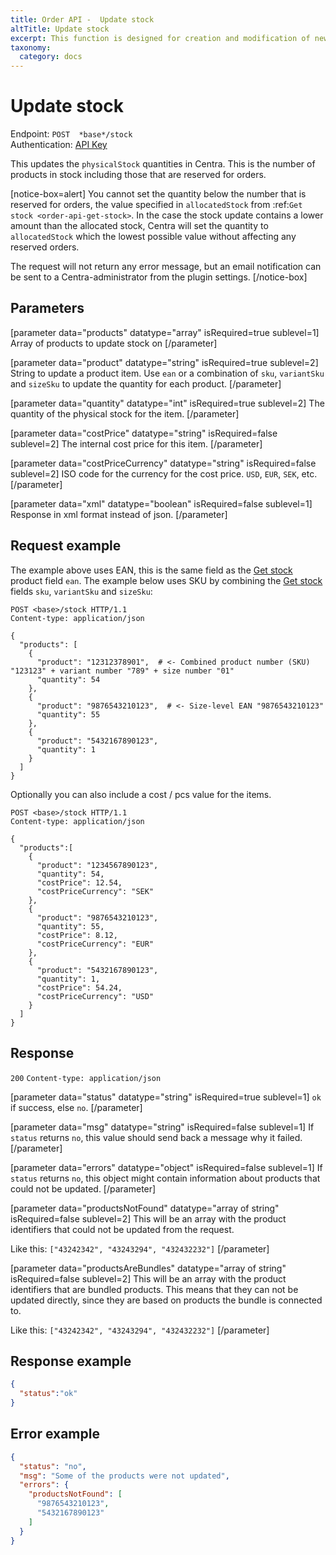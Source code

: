 ```yaml
---
title: Order API -  Update stock
altTitle: Update stock
excerpt: This function is designed for creation and modification of new shipments.
taxonomy:
  category: docs
---
```


# Update stock

Endpoint: `POST  *base*/stock`  
Authentication: [API Key](/api-references/api-intro#authentication)

This updates the `physicalStock` quantities in Centra. This is the number of products in stock including those that are reserved for orders.

[notice-box=alert]
You cannot set the quantity below the number that is reserved for orders, the value specified in ``allocatedStock`` from :ref:`Get stock <order-api-get-stock>`. In the case the stock update contains a lower amount than the allocated stock, Centra will set the quantity to ``allocatedStock`` which the lowest possible value without affecting any reserved orders.

The request will not return any error message, but an email notification can be sent to a Centra-administrator from the plugin settings.
[/notice-box]


## Parameters

[parameter data="products" datatype="array" isRequired=true sublevel=1]
Array of products to update stock on
[/parameter]

[parameter data="product" datatype="string" isRequired=true sublevel=2]
String to update a product item. Use ``ean`` or a combination of ``sku``, ``variantSku`` and ``sizeSku`` to update the quantity for each product.
[/parameter]

[parameter data="quantity" datatype="int" isRequired=true sublevel=2]
The quantity of the physical stock for the item.
[/parameter]

[parameter data="costPrice" datatype="string" isRequired=false sublevel=2]
The internal cost price for this item.
[/parameter]

[parameter data="costPriceCurrency" datatype="string" isRequired=false sublevel=2]
ISO code for the currency for the cost price. ``USD``, ``EUR``, ``SEK``, etc.
[/parameter]

[parameter data="xml" datatype="boolean" isRequired=false sublevel=1]
Response in xml format instead of json.
[/parameter]

## Request example
The example above uses EAN, this is the same field as the [Get stock](/api-references/order-api/api-reference/get-stock) product field `ean`. The example below uses SKU by combining the [Get stock](/api-references/order-api/api-reference/get-stock) fields `sku`, `variantSku` and `sizeSku`:

```http
POST <base>/stock HTTP/1.1
Content-type: application/json

{
  "products": [
    {
      "product": "12312378901",  # <- Combined product number (SKU) "123123" + variant number "789" + size number "01"
      "quantity": 54
    },
    {
      "product": "9876543210123",  # <- Size-level EAN "9876543210123"
      "quantity": 55
    },
    {
      "product": "5432167890123",
      "quantity": 1
    }
  ]
}
```

Optionally you can also include a cost / pcs value for the items.

```http
POST <base>/stock HTTP/1.1
Content-type: application/json

{
  "products":[
    {
      "product": "1234567890123",
      "quantity": 54,
      "costPrice": 12.54,
      "costPriceCurrency": "SEK"
    },
    {
      "product": "9876543210123",
      "quantity": 55,
      "costPrice": 8.12,
      "costPriceCurrency": "EUR"
    },
    {
      "product": "5432167890123",
      "quantity": 1,
      "costPrice": 54.24,
      "costPriceCurrency": "USD"
    }
  ]
}
```

## Response

`200` `Content-type: application/json`

[parameter data="status" datatype="string" isRequired=true sublevel=1]
``ok`` if success, else ``no``.
[/parameter]

[parameter data="msg" datatype="string" isRequired=false sublevel=1]
If ``status`` returns ``no``, this value should send back a message why it failed.
[/parameter]

[parameter data="errors" datatype="object" isRequired=false sublevel=1]
If ``status`` returns ``no``, this object might contain information about products that could not be updated.
[/parameter]

[parameter data="productsNotFound" datatype="array of string" isRequired=false sublevel=2]
This will be an array with the product identifiers that could not be updated from the request.

Like this: ``["43242342", "43243294", "432432232"]``
[/parameter]

[parameter data="productsAreBundles" datatype="array of string" isRequired=false sublevel=2]
This will be an array with the product identifiers that are bundled products. This means that they can not be updated directly, since they are based on products the bundle is connected to.

Like this: ``["43242342", "43243294", "432432232"]``
[/parameter]


## Response example

```json
{
  "status":"ok"
}
```



## Error example

```json
{
  "status": "no",
  "msg": "Some of the products were not updated",
  "errors": {
    "productsNotFound": [
      "9876543210123",
      "5432167890123"
    ]
  }
}
```

